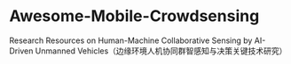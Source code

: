# Awesome-Mobile-Crowdsensing
Research Resources on Human-Machine Collaborative Sensing by AI-Driven Unmanned Vehicles（边缘环境人机协同群智感知与决策关键技术研究）
